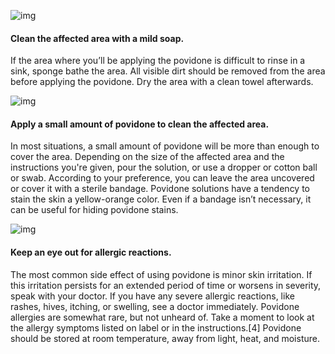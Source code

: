 ![img](https://www.wikihow.com/images/thumb/3/37/Stop-Bleeding-Step-12-Version-4.jpg/aid9130554-v4-728px-Stop-Bleeding-Step-12-Version-4.jpg.webp)


#### Clean the affected area with a mild soap.

If the area where you’ll be applying the povidone is difficult to rinse in a sink, sponge bathe the area. All visible dirt should be removed from the area before applying the povidone. Dry the area with a clean towel afterwards.

![img](https://www.wikihow.com/images/thumb/e/e4/Get-Rid-of-Ringworm-Naturally-Step-7-Version-2.jpg/aid9130554-v4-728px-Get-Rid-of-Ringworm-Naturally-Step-7-Version-2.jpg.webp)

#### Apply a small amount of povidone to clean the affected area.

In most situations, a small amount of povidone will be more than enough to cover the area. Depending on the size of the affected area and the instructions you're given, pour the solution, or use a dropper or cotton ball or swab.
According to your preference, you can leave the area uncovered or cover it with a sterile bandage.
Povidone solutions have a tendency to stain the skin a yellow-orange color. Even if a bandage isn’t necessary, it can be useful for hiding povidone stains.


![img](https://www.wikihow.com/images/thumb/4/4b/Stop-Scratching-Irritated-Skin-Step-21.jpg/aid9130554-v4-728px-Stop-Scratching-Irritated-Skin-Step-21.jpg.webp)


#### Keep an eye out for allergic reactions.

The most common side effect of using povidone is minor skin irritation. If this irritation persists for an extended period of time or worsens in severity, speak with your doctor. If you have any severe allergic reactions, like rashes, hives, itching, or swelling, see a doctor immediately.
Povidone allergies are somewhat rare, but not unheard of. Take a moment to look at the allergy symptoms listed on label or in the instructions.[4]
Povidone should be stored at room temperature, away from light, heat, and moisture.